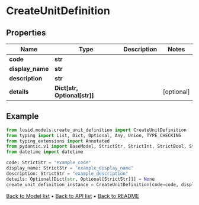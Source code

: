 # CreateUnitDefinition

## Properties
Name | Type | Description | Notes
------------ | ------------- | ------------- | -------------
**code** | **str** |  | 
**display_name** | **str** |  | 
**description** | **str** |  | 
**details** | **Dict[str, Optional[str]]** |  | [optional] 
## Example

```python
from lusid.models.create_unit_definition import CreateUnitDefinition
from typing import List, Dict, Optional, Any, Union, TYPE_CHECKING
from typing_extensions import Annotated
from pydantic.v1 import BaseModel, StrictStr, StrictInt, StrictBool, StrictFloat, StrictBytes, Field, validator, ValidationError, conlist, constr
from datetime import datetime

code: StrictStr = "example_code"
display_name: StrictStr = "example_display_name"
description: StrictStr = "example_description"
details: Optional[Dict[str, Optional[StrictStr]]] = None
create_unit_definition_instance = CreateUnitDefinition(code=code, display_name=display_name, description=description, details=details)

```

[Back to Model list](../README.md#documentation-for-models) &#8226; [Back to API list](../README.md#documentation-for-api-endpoints) &#8226; [Back to README](../README.md)

